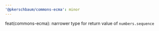 ```yaml
---
'@pkerschbaum/commons-ecma': minor
---
```


feat(commons-ecma): narrower type for return value of `numbers.sequence`
